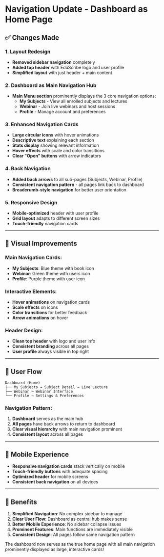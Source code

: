# Navigation Update - Dashboard as Home Page

## ✅ **Changes Made**

### **1. Layout Redesign**
- **Removed sidebar navigation** completely
- **Added top header** with EduScribe logo and user profile
- **Simplified layout** with just header + main content

### **2. Dashboard as Main Navigation Hub**
- **Main Menu section** prominently displays the 3 core navigation options:
  - **My Subjects** - View all enrolled subjects and lectures
  - **Webinar** - Join live webinars and host sessions  
  - **Profile** - Manage account and preferences

### **3. Enhanced Navigation Cards**
- **Large circular icons** with hover animations
- **Descriptive text** explaining each section
- **Stats display** showing relevant information
- **Hover effects** with scale and color transitions
- **Clear "Open" buttons** with arrow indicators

### **4. Back Navigation**
- **Added back arrows** to all sub-pages (Subjects, Webinar, Profile)
- **Consistent navigation pattern** - all pages link back to dashboard
- **Breadcrumb-style navigation** for better user orientation

### **5. Responsive Design**
- **Mobile-optimized** header with user profile
- **Grid layout** adapts to different screen sizes
- **Touch-friendly** navigation cards

---

## 🎨 **Visual Improvements**

### **Main Navigation Cards:**
- **My Subjects**: Blue theme with book icon
- **Webinar**: Green theme with users icon  
- **Profile**: Purple theme with user icon

### **Interactive Elements:**
- **Hover animations** on navigation cards
- **Scale effects** on icons
- **Color transitions** for better feedback
- **Arrow animations** on hover

### **Header Design:**
- **Clean top header** with logo and user info
- **Consistent branding** across all pages
- **User profile** always visible in top right

---

## 🔄 **User Flow**

```
Dashboard (Home)
├── My Subjects → Subject Detail → Live Lecture
├── Webinar → Webinar Interface
└── Profile → Settings & Preferences
```

### **Navigation Pattern:**
1. **Dashboard** serves as the main hub
2. **All pages** have back arrows to return to dashboard
3. **Clear visual hierarchy** with main navigation prominent
4. **Consistent layout** across all pages

---

## 📱 **Mobile Experience**

- **Responsive navigation cards** stack vertically on mobile
- **Touch-friendly buttons** with adequate spacing
- **Optimized header** for mobile screens
- **Consistent back navigation** on all devices

---

## 🚀 **Benefits**

1. **Simplified Navigation**: No complex sidebar to manage
2. **Clear User Flow**: Dashboard as central hub makes sense
3. **Better Mobile Experience**: No sidebar collapse issues
4. **Prominent Features**: Main functions are immediately visible
5. **Consistent Design**: All pages follow same navigation pattern

The dashboard now serves as the true home page with all main navigation prominently displayed as large, interactive cards!
